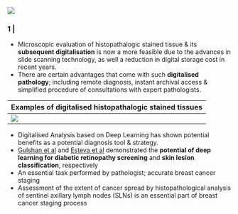 ![](https://i.imgur.com/0oW3bQA.png)

### 1 | 

- Microscopic evaluation of histopathalogic stained tissue & its **subsequent digitalisation** is now a more feasible due to the advances in slide scanning technology, as well a reduction in digital storage cost in recent years.
- There are certain advantages that come with such **digitalised pathology**; including remote diagnosis, instant archival access & simplified procedure of consultations with expert pathologists.

|Examples of digitalised histopathalogic stained tissues|
|-|
|![](https://i.imgur.com/9CguKyI.png)|

- Digitalised Analysis based on Deep Learning has shown potential benefits as a potential diagnosis tool & strategy. 
- [Gulshan et al](https://jamanetwork.com/journals/jama/fullarticle/2588763) and [Esteva et al](https://pubmed.ncbi.nlm.nih.gov/28117445/) demonstrated the <b>potential of deep learning for diabetic retinopathy screening</b> and <b>skin lesion classification</b>, respectively
- An essential task performed by pathologist; accurate breast cancer staging 
- Assessment of the extent of cancer spread by histopathological analysis of sentinel axillary lymph nodes (SLNs) is an essential part of breast cancer staging process
